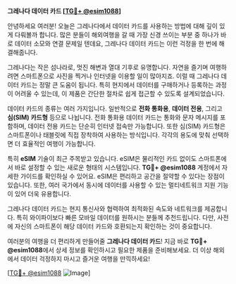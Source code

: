 **그레나다 데이터 카드 [[TG💪+ @esim1088](https://t.me/s/esim1088)]**

안녕하세요 여러분! 오늘은 그레나다에서 데이터 카드를 사용하는 방법에 대해 깊이 있게 다뤄볼까 합니다. 많은 분들이 해외여행을 갈 때 가장 신경 쓰이는 부분 중 하나가 바로 데이터 소모와 연결 문제일 텐데요, 그레나다 데이터 카드는 이런 걱정을 한 번에 해결해줍니다.

그레나다는 작은 섬나라로, 멋진 해변과 열대 기후로 유명합니다. 자연을 즐기며 여행하려면 스마트폰으로 사진을 찍거나 인터넷을 이용할 일이 많아지죠. 이럴 때 그레나다 데이터 카드는 정말 큰 도움이 됩니다. 특히 현지에서 데이터를 구매하거나 등록하는 과정이 어려울 수 있는데, 이 제품은 간단한 절차로 쉽게 접근할 수 있도록 설계되었습니다.

데이터 카드의 종류는 여러 가지입니다. 일반적으로 **전화 통화용**, **데이터 전용**, 그리고 **심(SIM) 카드형** 등으로 나뉩니다. 전화 통화용 데이터 카드는 통화와 문자 메시지를 포함하며, 데이터 전용 카드는 단순히 인터넷 접속만 가능합니다. 또한 심(SIM) 카드형은 스마트폰이나 태블릿에 직접 장착하여 사용하는 방식입니다. 각각의 용도에 맞춰 선택하면 더 효율적인 여행이 가능합니다.

특히 **eSIM** 기술이 최근 주목받고 있습니다. eSIM은 물리적인 카드 없이도 스마트폰에서 바로 설정할 수 있는 새로운 형태의 시스템입니다. **TG💪+ @esim1088** 계정에서 자세한 가이드를 확인하실 수 있어요. eSIM은 편리하고 공간을 절약할 수 있다는 장점이 있습니다. 또한, 여러 국가에서 동시에 데이터를 사용할 수 있는 멀티네트워크 지원 기능이 있어 더욱 유용합니다.

그레나다 데이터 카드는 현지 통신사와 협력하여 최적화된 속도와 네트워크를 제공합니다. 특히 와이파이보다 빠른 모바일 데이터를 원하시는 분들께 추천드립니다. 다만, 사전에 자신의 스마트폰이 해당 데이터 카드와 호환되는지 확인하는 것이 중요합니다.

여러분의 여행을 더 편리하게 만들어줄 **그레나다 데이터 카드**! 지금 바로 **TG💪+ @esim1088**에서 상세 정보를 확인하시고 필요한 제품을 준비해보세요. 더 이상 해외에서 데이터 걱정하지 마시고 즐거운 여행을 만끽하세요!

[[TG💪+ @esim1088](https://t.me/s/esim1088) ![Image](https://i.postimg.cc/Y0z9fWf4/image.png)]